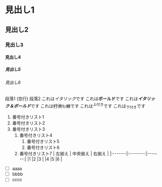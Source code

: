# 見出し1
## 見出し2
### 見出し3
#### 見出し4
##### 見出し5
###### 見出し6
段落1
(空行)
段落2
これは*イタリック*です
これは**ボールド**です
これは***イタリック＆ボールド***です
これは~~打消し線~~です
これは<sup>上付き</sup>です
これは<sub>下付き</sub>です
1. 番号付きリスト1
1. 番号付きリスト2
1. 番号付きリスト3
    1. 番号付きリスト4
        1. 番号付きリスト5
        1. 番号付きリスト6
    1. 番号付きリスト7
    | 左揃え | 中央揃え | 右揃え |
|:-------|:--------:|-------:|
|1       |2         |3       |
|4       |5         |6       |
- [ ] aaaa
- [ ] bbbb
- [ ] cccc
